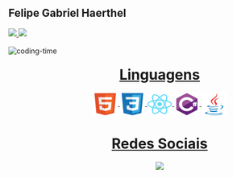 ## Felipe Gabriel Haerthel
 <a href="https://github.com/FelipeGabrielH">
  <img height="170em" src="https://github-readme-stats.vercel.app/api?username=FelipeGabrielH&show_icons=true&theme=dark&"/>

  <img height="170em" src="https://github-readme-stats.vercel.app/api/top-langs/?username=FelipeGabrielH&layout=compact&langs_count=11&theme=dark"/>

<div  align="center"> 
  <div style="display: inline_block"><br>
    <img align="left" height="250" alt="coding-time" src="code.gif">
    <h1 align="center">Linguagens</h1>
    <img align="center" height="45" width="50" alt="html-icon" src="https://raw.githubusercontent.com/devicons/devicon/master/icons/html5/html5-original.svg">
    <img align="center" height="45" width="50" alt="css-icon" src="https://raw.githubusercontent.com/devicons/devicon/master/icons/css3/css3-original.svg">
    <img align="center" height="45" width="50" alt="css-icon" src="https://raw.githubusercontent.com/devicons/devicon/master/icons/react/react-original.svg">
    <img align="center" height="45" width="50" alt="java-icon" src="https://raw.githubusercontent.com/devicons/devicon/master/icons/csharp/csharp-original.svg">
    <img align="center" height="45" width="50" alt="java-icon" src="https://raw.githubusercontent.com/devicons/devicon/master/icons/java/java-original.svg">
   </div>
    
  
  <h1 align="center">Redes Sociais</h1>
    </a>
    <a href = "https://www.linkedin.com/in/felipe-gabriel-haerthel-b47b3a27a/">
      <img width="113" src="https://img.shields.io/badge/LinkedIn-0077B5?style=for-the-badge&logo=linkedin&logoColor=white">
    </a>    
</div>
